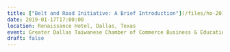 ```yaml
---
title: ["Belt and Road Initiative: A Brief Introduction"](/files/ho-2019-01-17-bri)
date: 2019-01-17T17:00:00
location: Renaissance Hotel, Dallas, Texas
event: Greater Dallas Taiwanese Chamber of Commerce Business & Education Conference
draft: false
---
```

